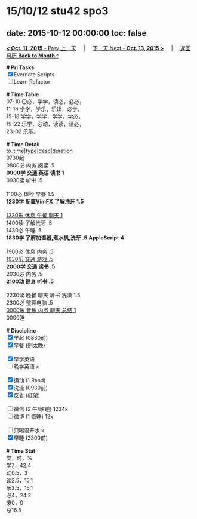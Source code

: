 # 15/10/12 stu42 spo3

date: 2015-10-12 00:00:00
toc: false
---
[**< Oct. 11, 2015** - Prev 上一天](/lifelogs/2015/10/d11.md) &nbsp; &nbsp; | &nbsp; &nbsp; [下一天 Next - **Oct. 13, 2015 >**](/lifelogs/2015/10/d13.md) &nbsp; &nbsp; |  &nbsp; &nbsp; [返回月历 **Back to Month ^**](/lifelogs/2015/10/index.md)
<br/><div><strong># Pri Tasks</strong></div><div><input checked="true" type="checkbox"/>Evernote Scripts<br/></div><div><input type="checkbox"/>Learn Refactor</div><div><br/></div><div><b># Time Table</b></div><div>07-10 〇必，学学，读必，必必，</div><div>11-14 学学，学乐，乐读，必学，</div><div>15-18 学学，学学，学学，学必，</div><div>19-22 乐学，必动，读读，读必，</div><div>23-02 乐乐。</div><div><br/></div><div><b># Time Detail</b></div><div><u>to_time|type|desc|duration</u></div><div>0730起</div><div>0800必 内务 阅读 .5</div><div><b>0900学 交通 英语 读书 1</b></div><div>0930读 听书 .5</div><div><b><br/></b></div><div>1100必 体检 早餐 1.5</div><div><strong>1230学</strong> <strong>配置</strong><strong>VimFX</strong> <strong>了解洗牙 1.5</strong></div><div><br clear="none"/></div><div><u>1330乐 休息 午餐 聊天 1</u></div><div>1400读 了解洗牙 .5</div><div>1430必 午睡 .5</div><div><strong>1830学 了解加湿器,煮水机,洗牙 .5</strong> <b>AppleScript</b> <strong>4</strong></div><div><strong><br/></strong></div><div>1900必 休息 内务 .5</div><div><u>1930乐 交通 游戏 .5</u></div><div><b>2000学 交通 读书 .5</b></div><div>2030必 内务 .5</div><div><b>2100动 健身 听书 .5</b></div><div><b><br/></b></div><div>2230读 晚餐 聊天 听书 洗澡 1.5</div><div>2300必 整理电脑 .5</div><div><u>0000乐 音乐 内务 聊天 总结 1</u></div><div>0000睡</div><div><br/></div><div><b># Discipline</b></div><div><input checked="true" type="checkbox"/>早起 (0830前) </div><div><input checked="true" type="checkbox"/>早餐 (别太晚) </div><div><br/></div><div><input checked="true" type="checkbox"/>早学英语 </div><div><input type="checkbox"/>晚学英语 x</div><div><br/></div><div><input checked="true" type="checkbox"/>运动 (1 Rand) </div><div><input checked="true" type="checkbox"/>洗澡 (0930前) </div><div><input checked="true" type="checkbox"/>反省 (框架) </div><div><br/></div><div><input type="checkbox"/>微信 (2 午/临睡) 1234x</div><div><input type="checkbox"/>微博 (1 临睡) 12x</div><div><br/></div><div><input type="checkbox"/>只喝温开水 x</div><div><input checked="true" type="checkbox"/>早睡 (2300前) </div><div><br/></div><div><b># Time Stat</b></div><div>类，时，%</div><div>学7，42.4</div><div>动0.5，3<br clear="none"/>读2.5，15.1</div><div>乐2.5，15.1</div><div>必4，24.2</div><div>废0，0</div><div>总16.5</div><div><br/></div><div><br/></div>

